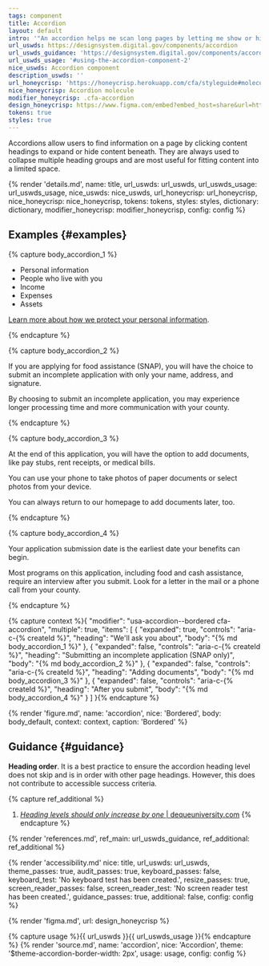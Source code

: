```yaml
---
tags: component
title: Accordion
layout: default
intro: '"An accordion helps me scan long pages by letting me show or hide information."'
url_uswds: https://designsystem.digital.gov/components/accordion
url_uswds_guidance: 'https://designsystem.digital.gov/components/accordion#guidance'
url_uswds_usage: '#using-the-accordion-component-2'
nice_uswds: Accordion component
description_uswds: ''
url_honeycrisp: 'https://honeycrisp.herokuapp.com/cfa/styleguide#molecules-accordion'
nice_honeycrisp: Accordion molecule
modifier_honeycrisp: .cfa-accordion
design_honeycrisp: https://www.figma.com/embed?embed_host=share&url=https%3A%2F%2Fwww.figma.com%2Ffile%2FsQQqaoeuOPpm43wLlYfyEo%2FHoneycrisp-Design-System%3Ftype%3Ddesign%26node-id%3D5002%253A536%26mode%3Ddesign%26t%3DwZwR9bNLbdvqwaT5-1
tokens: true
styles: true
---
```


<!-- INTRO -->

Accordions allow users to find information on a page by clicking content headings to expand or hide content beneath. They are always used to collapse multiple heading groups and are most useful for fitting content into a limited space.

<!-- DETAILS -->

{% render 'details.md',
  name: title,
  url_uswds: url_uswds,
  url_uswds_usage: url_uswds_usage,
  nice_uswds: nice_uswds,
  url_honeycrisp: url_honeycrisp,
  nice_honeycrisp: nice_honeycrisp,
  tokens: tokens,
  styles: styles,
  dictionary: dictionary,
  modifier_honeycrisp: modifier_honeycrisp,
  config: config %}

## Examples {#examples}

{% capture body_accordion_1 %}

* Personal information
* People who live with you
* Income
* Expenses
* Assets

[Learn more about how we protect your personal information](#).

{% endcapture %}

{% capture body_accordion_2 %}

If you are applying for food assistance (SNAP), you will have the choice to submit an incomplete application with only your name, address, and signature.

By choosing to submit an incomplete application, you may experience longer processing time and more communication with your county.

{% endcapture %}

{% capture body_accordion_3 %}

At the end of this application, you will have the option to add documents, like pay stubs, rent receipts, or medical bills.

You can use your phone to take photos of paper documents or select photos from your device.

You can always return to our homepage to add documents later, too.

{% endcapture %}

{% capture body_accordion_4 %}

Your application submission date is the earliest date your benefits can begin.

Most programs on this application, including food and cash assistance, require an interview after you submit. Look for a letter in the mail or a phone call from your county.

{% endcapture %}

{% capture context %}{
  "modifier": "usa-accordion--bordered cfa-accordion",
  "multiple": true,
  "items": [
    {
      "expanded": true,
      "controls": "aria-c-{% createId %}",
      "heading": "We'll ask you about",
      "body": "{% md body_accordion_1 %}"
    },
    {
      "expanded": false,
      "controls": "aria-c-{% createId %}",
      "heading": "Submitting an incomplete application (SNAP only)",
      "body": "{% md body_accordion_2 %}"
    },
    {
      "expanded": false,
      "controls": "aria-c-{% createId %}",
      "heading": "Adding documents",
      "body": "{% md body_accordion_3 %}"
    },
    {
      "expanded": false,
      "controls": "aria-c-{% createId %}",
      "heading": "After you submit",
      "body": "{% md body_accordion_4 %}"
    }
  ]
}{% endcapture %}

{% render 'figure.md', name: 'accordion', nice: 'Bordered', body: body_default, context: context, caption: 'Bordered' %}

<!-- GUIDANCE -->

## Guidance {#guidance}

**Heading order**. It is a best practice to ensure the accordion heading level does not skip and is in order with other page headings. However, this does not contribute to accessible success criteria.

{% capture ref_additional %}
1. <a href="https://dequeuniversity.com/rules/axe/4.7/heading-order?application=AxeEdge" target="_blank" rel="noopener nofollow" class="usa-link--external"><cite>Heading levels should only increase by one</cite> | dequeuniversity.com</a>
{% endcapture %}

{% render 'references.md', ref_main: url_uswds_guidance, ref_additional: ref_additional %}

<!-- ACCESSIBILITY -->

{% render 'accessibility.md'
  nice: title,
  url_uswds: url_uswds,
  theme_passes: true,
  audit_passes: true,
  keyboard_passes: false,
  keyboard_test: 'No keyboard test has been created.',
  resize_passes: true,
  screen_reader_passes: false,
  screen_reader_test: 'No screen reader test has been created.',
  guidance_passes: true,
  additional: false,
  config: config %}

<!-- DESIGN -->

{% render 'figma.md', url: design_honeycrisp %}

<!-- SOURCE -->

{% capture usage %}{{ url_uswds }}{{ url_uswds_usage }}{% endcapture %}
{% render 'source.md', name: 'accordion', nice: 'Accordion', theme: '$theme-accordion-border-width: 2px', usage: usage, config: config %}
